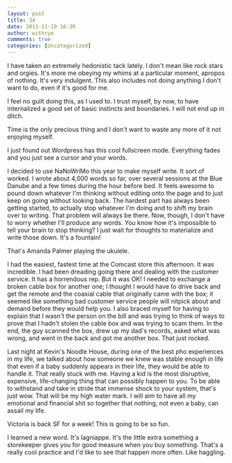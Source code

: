 ```yaml
---
layout: post
title: 34
date: 2011-11-19 16:39
author: withrye
comments: true
categories: [Uncategorized]
---
```

<span id="dropcap">I</span> have taken an extremely hedonistic tack lately. I don't mean like rock stars and orgies. It's more me obeying my whims at a particular moment, apropos of nothing. It's very indulgent. This also includes not doing anything I don't want to do, even if it's good for me.

I feel no guilt doing this, as I used to. I trust myself, by now, to have internalized a good set of basic instincts and boundaries. I will not end up in ditch.

Time is the only precious thing and I don't want to waste any more of it not enjoying myself.

I just found out Wordpress has this cool fullscreen mode. Everything fades and you just see a cursor and your words.

I decided to use NaNoWriMo this year to make myself write. It sort of worked. I wrote about 4,000 words so far, over several sessions at the Blue Danube and a few times during the hour before bed. It feels awesome to pound down whatever I'm thinking without editing onto the page and to just keep on going without looking back. The hardest part has always been getting started, to actually stop whatever I'm doing and to shift my brain over to writing. That problem will always be there. Now, though, I don't have to worry whether I'll produce any words. You know how it's impossible to tell your brain to stop thinking? I just wait for thoughts to materialize and write those down. It's a fountain!

That's Amanda Palmer playing the ukulele.

I had the easiest, fastest time at the Comcast store this afternoon. It was incredible. I had been dreading going there and dealing with the customer service. It has a horrendous rep. But it was OK! I needed to exchange a broken cable box for another one; I thought I would have to drive back and get the remote and the coaxial cable that originally came with the box; it seemed like something bad customer service people will nitpick about and demand before they would help you. I also braced myself for having to explain that I wasn't the person on the bill and was trying to think of ways to prove that I hadn't stolen the cable box and was trying to scam them. In the end, the guy scanned the box, drew up my dad's records, asked what was wrong, and went in the back and got me another box. That just rocked.

Last night at Kevin's Noodle House, during one of the best pho experiences in my life, we talked about how someone we knew was stable enough in life that even if a baby suddenly appears in their life, they would be able to handle it. That really stuck with me. Having a kid is the most disruptive, expensive, life-changing thing that can possibly happen to you. To be able to withstand and take in stride that immense shock to your system, that's just wow. That will be my high water mark. I will aim to have all my emotional and financial shit so together that nothing, not even a baby, can assail my life.

Victoria is back SF for a week! This is going to be so fun.

I learned a new word. It's lagniappe. It's the little extra something a storekeeper gives you for good measure when you buy something. That's a really cool practice and I'd like to see that happen more often. Like haggling.
